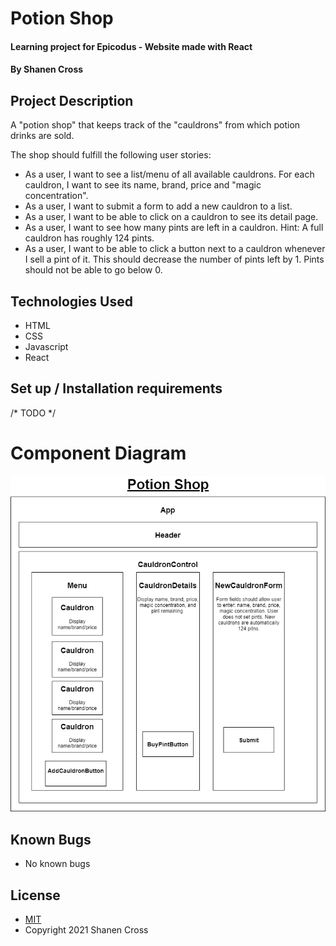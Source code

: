 # Potion Shop
#### Learning project for Epicodus - Website made with React
#### By Shanen Cross

## Project Description
A "potion shop" that keeps track of the "cauldrons" from which potion drinks are sold.

The shop should fulfill the following user stories:

* As a user, I want to see a list/menu of all available cauldrons. For each cauldron, I want to see its name, brand, price and "magic concentration".
* As a user, I want to submit a form to add a new cauldron to a list.
* As a user, I want to be able to click on a cauldron to see its detail page.
* As a user, I want to see how many pints are left in a cauldron. Hint: A full cauldron has roughly 124 pints.
* As a user, I want to be able to click a button next to a cauldron whenever I sell a pint of it. This should decrease the number of pints left by 1. Pints should not be able to go below 0.

## Technologies Used
* HTML
* CSS
* Javascript
* React

## Set up / Installation requirements
/* TODO */

# Component Diagram

![Component Diagram](diagrams/potion-shop.drawio.png)

## Known Bugs
* No known bugs

## License
* [MIT](https://choosealicense.com/licenses/mit)
* Copyright 2021 Shanen Cross